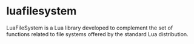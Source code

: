 # luafilesystem
LuaFileSystem is a Lua library developed to complement the set of functions related to file systems offered by the standard Lua distribution.
